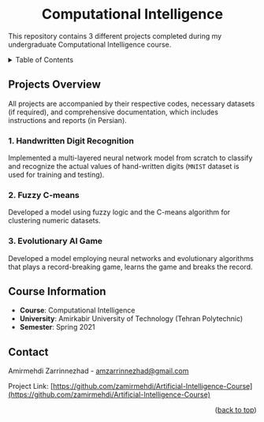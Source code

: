 <!-- PROJECT INFO -->
<br/>
<div align="center">
  <h1 align="center">Computational Intelligence</h1>
  
  <p align="left">
    This repository contains 3 different projects completed during my undergraduate Computational Intelligence course.
    <br/>
  </p>
  
</div>


<!-- TABLE OF CONTENTS -->
<details>
  <summary>Table of Contents</summary>
  <ol>
    <li><a href="#projects-overview">Projects Overview</a>
      <ul>
        <li><a href="#-1-handwritten-digit-recognition-">1. Students Lineup</a></li>
        <li><a href="#-2-fuzzy-c-means-">2. Super Mario</a></li>
        <li><a href="#-3-evolutionary-ai-game-">3. NLP n-gram</a></li>
      </ul>
    </li>
    <li><a href="#course-information">Course Information</a></li>
    <li><a href="#contact">Contact</a></li>
  </ol>
</details>



<!-- ABOUT THE PROJECT -->

## Projects Overview
All projects are accompanied by their respective codes, necessary datasets (if required), and comprehensive documentation, which includes instructions and reports (in Persian).

<h3> 1. Handwritten Digit Recognition </h3>

Implemented a multi-layered neural network model from scratch to classify and recognize the actual values of hand-written digits (`MNIST` dataset is used for training and testing).

<h3> 2. Fuzzy C-means </h3>
Developed a model using fuzzy logic and the C-means algorithm for clustering numeric datasets.

<h3> 3. Evolutionary AI Game </h3>
Developed a model employing neural networks and evolutionary algorithms that plays a
record-breaking game, learns the game and breaks the record.


## Course Information
- **Course**: Computational Intelligence 
- **University**: Amirkabir University of Technology (Tehran Polytechnic)
- **Semester**: Spring 2021




<!-- CONTACT -->

## Contact

Amirmehdi Zarrinnezhad - amzarrinnezhad@gmail.com

Project Link: [https://github.com/zamirmehdi/Artificial-Intelligence-Course](https://github.com/zamirmehdi/Artificial-Intelligence-Course)
<p align="right">(<a href="#top">back to top</a>)</p>

